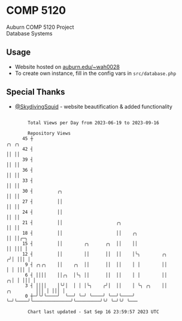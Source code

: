 # COMP 5120
Auburn COMP 5120 Project  
Database Systems

## Usage
- Website hosted on [auburn.edu/~wah0028](https://webhome.auburn.edu/~wah0028/)
- To create own instance, fill in the config vars in `src/database.php`

## Special Thanks
- [@SkydivingSquid](https://github.com/SkydivingSquid) - website beautification & added functionality

```

        Total Views per Day from 2023-06-19 to 2023-09-16

        Repository Views
      45 ┼                                                                              ╭╮ ╭╮
      42 ┤                                                                              ││ ││
      39 ┤                                                                              ││ ││
      36 ┤                                                                              ││ ││
      33 ┤                                                                              ││ ││
      30 ┤         ╭╮                                                                   ││ ││
      27 ┤         ││                                                                   ││ ││
      24 ┤         ││                                                                   ││ ││
      21 ┤         ││                    ╭╮                                             ││ ││
      18 ┤         ││                    ││    ╭╮                                       ││ ││╭─╮
      15 ┤         ││        ╭╮      ╭╮  ││    ││                                       ││ │││ │
      12 ┤         ││        ││      ││  ││    │╰╮        ╭╮                           ╭╯│ │││ │
       9 ┤ ╭╮╭╮    ││    ╭╮  ││      ││  ││    │ │        ││                           │ │ │││ │
       6 ┤ ││││    ││╭╮  │╰╮ ││      ││  ││    │ │        ││                         ╭╮│ │ │││ │
       3 ┤ ││││    │╰╯│  │ │ │╰╮    ╭╯│  ││    │ ╰╮ ╭╮    ││              ╭╮         │││ │ │││ │
       0 ┼─╯╰╯╰────╯  ╰──╯ ╰─╯ ╰────╯ ╰──╯╰────╯  ╰─╯╰────╯╰──────────────╯╰─────────╯╰╯ ╰─╯╰╯ ╰───

        Chart last updated - Sat Sep 16 23:59:57 2023 UTC
        
```
